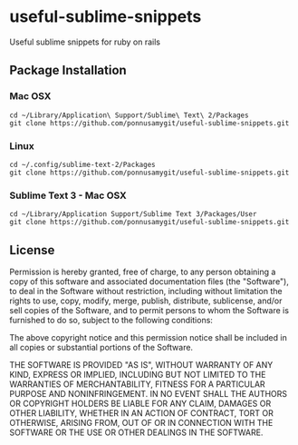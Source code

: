 # useful-sublime-snippets
Useful sublime snippets for ruby on rails

## Package Installation

### Mac OSX
    cd ~/Library/Application\ Support/Sublime\ Text\ 2/Packages
    git clone https://github.com/ponnusamygit/useful-sublime-snippets.git
### Linux
    cd ~/.config/sublime-text-2/Packages
    git clone https://github.com/ponnusamygit/useful-sublime-snippets.git
### Sublime Text 3 - Mac OSX
    cd ~/Library/Application Support/Sublime Text 3/Packages/User
    git clone https://github.com/ponnusamygit/useful-sublime-snippets.git

## License

Permission is hereby granted, free of charge, to any person obtaining a copy of this software and associated documentation files (the "Software"), to deal in the Software without restriction, including without limitation the rights to use, copy, modify, merge, publish, distribute, sublicense, and/or sell copies of the Software, and to permit persons to whom the Software is furnished to do so, subject to the following conditions:

The above copyright notice and this permission notice shall be included in all copies or substantial portions of the Software.

THE SOFTWARE IS PROVIDED "AS IS", WITHOUT WARRANTY OF ANY KIND, EXPRESS OR IMPLIED, INCLUDING BUT NOT LIMITED TO THE WARRANTIES OF MERCHANTABILITY, FITNESS FOR A PARTICULAR PURPOSE AND NONINFRINGEMENT. IN NO EVENT SHALL THE AUTHORS OR COPYRIGHT HOLDERS BE LIABLE FOR ANY CLAIM, DAMAGES OR OTHER LIABILITY, WHETHER IN AN ACTION OF CONTRACT, TORT OR OTHERWISE, ARISING FROM, OUT OF OR IN CONNECTION WITH THE SOFTWARE OR THE USE OR OTHER DEALINGS IN THE SOFTWARE.
